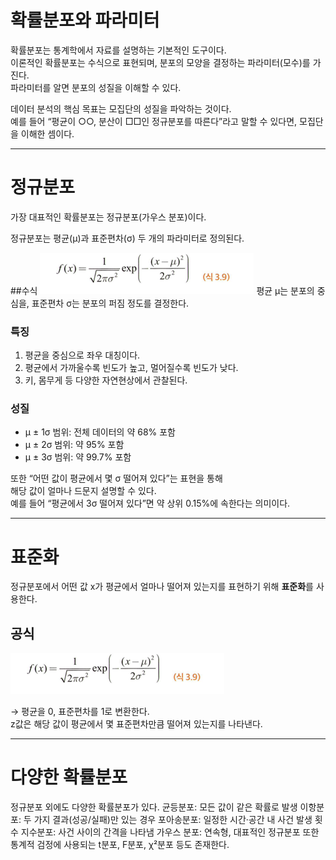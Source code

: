# 확률분포와 파라미터  

확률분포는 통계학에서 자료를 설명하는 기본적인 도구이다.  
이론적인 확률분포는 수식으로 표현되며, 분포의 모양을 결정하는 파라미터(모수)를 가진다.  
파라미터를 알면 분포의 성질을 이해할 수 있다.  

데이터 분석의 핵심 목표는 모집단의 성질을 파악하는 것이다.  
예를 들어 “평균이 ○○, 분산이 □□인 정규분포를 따른다”라고 말할 수 있다면, 모집단을 이해한 셈이다.  

---

# 정규분포  

가장 대표적인 확률분포는 정규분포(가우스 분포)이다.  

정규분포는 평균(μ)과 표준편차(σ) 두 개의 파라미터로 정의된다.  

##수식 
![정규분포 그래프](https://github.com/hamin32/-3-/blob/9e3d8b59db0a778be241494da4ff4d7b52dd0c26/image.png?raw=true)
평균 μ는 분포의 중심을, 표준편차 σ는 분포의 퍼짐 정도를 결정한다.  

### 특징  
1. 평균을 중심으로 좌우 대칭이다.  
2. 평균에서 가까울수록 빈도가 높고, 멀어질수록 빈도가 낮다.  
3. 키, 몸무게 등 다양한 자연현상에서 관찰된다.  

### 성질  
- μ ± 1σ 범위: 전체 데이터의 약 68% 포함  
- μ ± 2σ 범위: 약 95% 포함  
- μ ± 3σ 범위: 약 99.7% 포함  

또한 “어떤 값이 평균에서 몇 σ 떨어져 있다”는 표현을 통해  
해당 값이 얼마나 드문지 설명할 수 있다.  
예를 들어 “평균에서 3σ 떨어져 있다”면 약 상위 0.15%에 속한다는 의미이다.  

---

# 표준화  

정규분포에서 어떤 값 x가 평균에서 얼마나 떨어져 있는지를 표현하기 위해 **표준화**를 사용한다.  

## 공식  
![표준화 그해프](https://github.com/hamin32/-3-/blob/9e3d8b59db0a778be241494da4ff4d7b52dd0c26/image.png?raw=true)

→ 평균을 0, 표준편차를 1로 변환한다.  
z값은 해당 값이 평균에서 몇 표준편차만큼 떨어져 있는지를 나타낸다.  

---

# 다양한 확률분포

정규분포 외에도 다양한 확률분포가 있다.
균등분포: 모든 값이 같은 확률로 발생
이항분포: 두 가지 결과(성공/실패)만 있는 경우
포아송분포: 일정한 시간·공간 내 사건 발생 횟수
지수분포: 사건 사이의 간격을 나타냄
가우스 분포: 연속형, 대표적인 정규분포
또한 통계적 검정에 사용되는 t분포, F분포, χ²분포 등도 존재한다.
